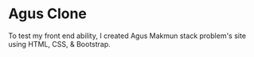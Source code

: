 # Agus Clone
To test my front end ability, I created Agus Makmun stack problem's site using HTML, CSS, &amp; Bootstrap.
